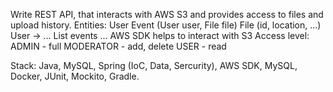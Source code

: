 Write REST API, that interacts with AWS S3 and provides access to files and upload history.
Entities:
User
Event (User user, File file)
File (id, location, ...)
User -> … List<Events> events ...
AWS SDK helps to interact with S3
Access level:
ADMIN - full
MODERATOR - add, delete
USER - read

Stack: Java, MySQL, Spring (IoC, Data, Sercurity), AWS SDK, MySQL, Docker, JUnit, Mockito, Gradle.
